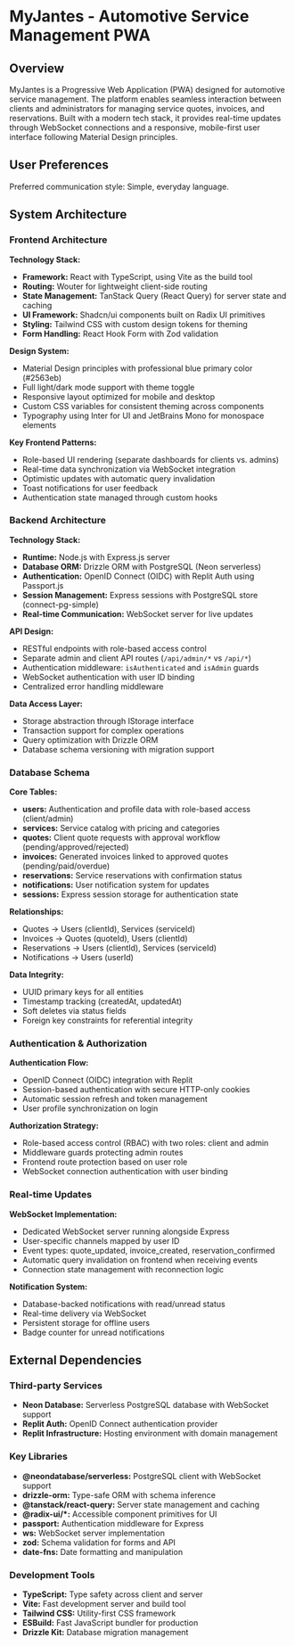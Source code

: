 # MyJantes - Automotive Service Management PWA

## Overview

MyJantes is a Progressive Web Application (PWA) designed for automotive service management. The platform enables seamless interaction between clients and administrators for managing service quotes, invoices, and reservations. Built with a modern tech stack, it provides real-time updates through WebSocket connections and a responsive, mobile-first user interface following Material Design principles.

## User Preferences

Preferred communication style: Simple, everyday language.

## System Architecture

### Frontend Architecture

**Technology Stack:**
- **Framework:** React with TypeScript, using Vite as the build tool
- **Routing:** Wouter for lightweight client-side routing
- **State Management:** TanStack Query (React Query) for server state and caching
- **UI Framework:** Shadcn/ui components built on Radix UI primitives
- **Styling:** Tailwind CSS with custom design tokens for theming
- **Form Handling:** React Hook Form with Zod validation

**Design System:**
- Material Design principles with professional blue primary color (#2563eb)
- Full light/dark mode support with theme toggle
- Responsive layout optimized for mobile and desktop
- Custom CSS variables for consistent theming across components
- Typography using Inter for UI and JetBrains Mono for monospace elements

**Key Frontend Patterns:**
- Role-based UI rendering (separate dashboards for clients vs. admins)
- Real-time data synchronization via WebSocket integration
- Optimistic updates with automatic query invalidation
- Toast notifications for user feedback
- Authentication state managed through custom hooks

### Backend Architecture

**Technology Stack:**
- **Runtime:** Node.js with Express.js server
- **Database ORM:** Drizzle ORM with PostgreSQL (Neon serverless)
- **Authentication:** OpenID Connect (OIDC) with Replit Auth using Passport.js
- **Session Management:** Express sessions with PostgreSQL store (connect-pg-simple)
- **Real-time Communication:** WebSocket server for live updates

**API Design:**
- RESTful endpoints with role-based access control
- Separate admin and client API routes (`/api/admin/*` vs `/api/*`)
- Authentication middleware: `isAuthenticated` and `isAdmin` guards
- WebSocket authentication with user ID binding
- Centralized error handling middleware

**Data Access Layer:**
- Storage abstraction through IStorage interface
- Transaction support for complex operations
- Query optimization with Drizzle ORM
- Database schema versioning with migration support

### Database Schema

**Core Tables:**
- **users:** Authentication and profile data with role-based access (client/admin)
- **services:** Service catalog with pricing and categories
- **quotes:** Client quote requests with approval workflow (pending/approved/rejected)
- **invoices:** Generated invoices linked to approved quotes (pending/paid/overdue)
- **reservations:** Service reservations with confirmation status
- **notifications:** User notification system for updates
- **sessions:** Express session storage for authentication state

**Relationships:**
- Quotes → Users (clientId), Services (serviceId)
- Invoices → Quotes (quoteId), Users (clientId)
- Reservations → Users (clientId), Services (serviceId)
- Notifications → Users (userId)

**Data Integrity:**
- UUID primary keys for all entities
- Timestamp tracking (createdAt, updatedAt)
- Soft deletes via status fields
- Foreign key constraints for referential integrity

### Authentication & Authorization

**Authentication Flow:**
- OpenID Connect (OIDC) integration with Replit
- Session-based authentication with secure HTTP-only cookies
- Automatic session refresh and token management
- User profile synchronization on login

**Authorization Strategy:**
- Role-based access control (RBAC) with two roles: client and admin
- Middleware guards protecting admin routes
- Frontend route protection based on user role
- WebSocket connection authentication with user binding

### Real-time Updates

**WebSocket Implementation:**
- Dedicated WebSocket server running alongside Express
- User-specific channels mapped by user ID
- Event types: quote_updated, invoice_created, reservation_confirmed
- Automatic query invalidation on frontend when receiving events
- Connection state management with reconnection logic

**Notification System:**
- Database-backed notifications with read/unread status
- Real-time delivery via WebSocket
- Persistent storage for offline users
- Badge counter for unread notifications

## External Dependencies

### Third-party Services
- **Neon Database:** Serverless PostgreSQL database with WebSocket support
- **Replit Auth:** OpenID Connect authentication provider
- **Replit Infrastructure:** Hosting environment with domain management

### Key Libraries
- **@neondatabase/serverless:** PostgreSQL client with WebSocket support
- **drizzle-orm:** Type-safe ORM with schema inference
- **@tanstack/react-query:** Server state management and caching
- **@radix-ui/*:** Accessible component primitives for UI
- **passport:** Authentication middleware for Express
- **ws:** WebSocket server implementation
- **zod:** Schema validation for forms and API
- **date-fns:** Date formatting and manipulation

### Development Tools
- **TypeScript:** Type safety across client and server
- **Vite:** Fast development server and build tool
- **Tailwind CSS:** Utility-first CSS framework
- **ESBuild:** Fast JavaScript bundler for production
- **Drizzle Kit:** Database migration management